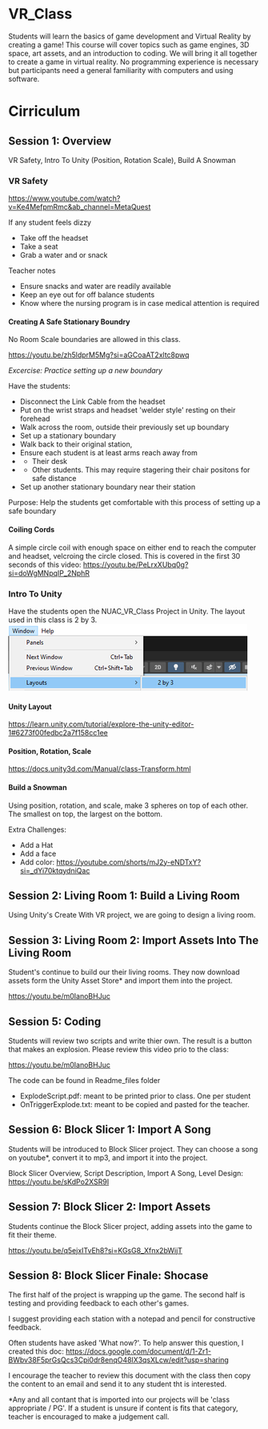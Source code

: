 # VR_Class

 Students will learn the basics of game development and Virtual Reality by creating a game! This course will cover topics such as game engines, 3D space, art assets, and an introduction to coding. We will bring it all together to create a game in virtual reality. No programming experience is necessary but participants need a general familiarity with computers and using software.

# Cirriculum

## Session 1: Overview
VR Safety, Intro To Unity (Position, Rotation Scale), Build A Snowman

### VR Safety

https://www.youtube.com/watch?v=Ke4MefpmRmc&ab_channel=MetaQuest

If any student feels dizzy
- Take off the headset
- Take a seat
- Grab a water and or snack

Teacher notes
- Ensure snacks and water are readily available
- Keep an eye out for off balance students
- Know where the nursing program is in case medical attention is required

#### Creating A Safe Stationary Boundry

No Room Scale boundaries are allowed in this class.

https://youtu.be/zh5ldprM5Mg?si=aGCoaAT2xltc8pwq

*Excercise: Practice setting up a new boundary*

Have the students:
- Disconnect the Link Cable from the headset
- Put on the wrist straps and headset 'welder style' resting on their forehead
- Walk across the room, outside their previously set up boundary
- Set up a stationary boundary
- Walk back to their original station, 
- Ensure each student is at least arms reach away from
- - Their desk
- - Other students. This may require stagering their chair positons for safe distance
- Set up another stationary boundary near their station

Purpose: Help the students get comfortable with this process of setting up a safe boundary


#### Coiling Cords

A simple circle coil with enough space on either end to reach the computer and headset, velcroing the circle closed. This is covered in the first 30 seconds of this video:
https://youtu.be/PeLrxXUbq0g?si=doWgMNpqIP_2NphR


### Intro To Unity

Have the students open the NUAC_VR_Class Project in Unity. The layout used in this class is 2 by 3.
![UnityLayout](Readme_Files/UnityLayout.png)

#### Unity Layout

https://learn.unity.com/tutorial/explore-the-unity-editor-1#6273f00fedbc2a7f158cc1ee



#### Position, Rotation, Scale

https://docs.unity3d.com/Manual/class-Transform.html

#### Build a Snowman

Using position, rotation, and scale, make 3 spheres on top of each other. The smallest on top, the largest on the bottom.

Extra Challenges:
- Add a Hat
- Add a face
- Add color: https://youtube.com/shorts/mJ2y-eNDTxY?si=_dYi70ktqydniQac

## Session 2: Living Room 1: Build a Living Room
Using Unity's Create With VR project, we are going to design a living room.

## Session 3: Living Room 2: Import Assets Into The Living Room
Student's continue to build our their living rooms. They now download assets form the Unity Asset Store* and import them into the project.

https://youtu.be/m0IanoBHJuc

## Session 5: Coding
Students will review two scripts and write thier own. The result is a button that makes an explosion. Please review this video prio to the class:

https://youtu.be/m0IanoBHJuc

The code can be found in Readme_files folder
- ExplodeScript.pdf: meant to be printed prior to class. One per student
- OnTriggerExplode.txt: meant to be copied and pasted for the teacher.

## Session 6: Block Slicer 1: Import A Song
Students will be introduced to Block Slicer project. They can choose a song on youtube*, convert it to mp3, and import it into the project.

Block Slicer Overview, Script Description, Import A Song, Level Design:
https://youtu.be/sKdPo2XSR9I

## Session 7: Block Slicer 2: Import Assets
Students continue the Block Slicer project, adding assets into the game to fit their theme.

https://youtu.be/q5ejxITvEh8?si=KGsG8_Xfnx2bWijT

## Session 8: Block Slicer Finale: Shocase
The first half of the project is wrapping up the game. The second half is testing and providing feedback to each other's games.

I suggest providing each station with a notepad and pencil for constructive feedback.

Often students have asked 'What now?'. To help answer this question, I created this doc: https://docs.google.com/document/d/1-Zr1-BWbv38F5prGsQcs3Cpi0dr8enqO48IX3qsXLcw/edit?usp=sharing

I encourage the teacher to review this document with the class then copy the content to an email and send it to any student tht is interested.


*Any and all contant that is imported into our projects will be 'class appropriate / PG'. If a student is unsure if content is fits that category, teacher is encouraged to make a judgement call.





 
